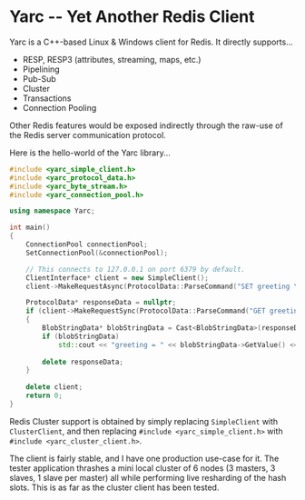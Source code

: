 # Yarc -- Yet Another Redis Client

Yarc is a C++-based Linux & Windows client for Redis.  It directly supports...

 * RESP, RESP3 (attributes, streaming, maps, etc.)
 * Pipelining
 * Pub-Sub
 * Cluster
 * Transactions
 * Connection Pooling
 
Other Redis features would be exposed indirectly through the raw-use of the Redis server communication protocol.

Here is the hello-world of the Yarc library...

```C++
#include <yarc_simple_client.h>
#include <yarc_protocol_data.h>
#include <yarc_byte_stream.h>
#include <yarc_connection_pool.h>

using namespace Yarc;

int main()
{
	ConnectionPool connectionPool;
	SetConnectionPool(&connectionPool);

	// This connects to 127.0.0.1 on port 6379 by default.
	ClientInterface* client = new SimpleClient();
	client->MakeRequestAsync(ProtocolData::ParseCommand("SET greeting \"Hello, world!\""));

	ProtocolData* responseData = nullptr;
	if (client->MakeRequestSync(ProtocolData::ParseCommand("GET greeting"), responeData))
	{
		BlobStringData* blobStringData = Cast<BlobStringData>(responseData);
		if (blobStringData)
			std::cout << "greeting = " << blobStringData->GetValue() << std::endl;
		
		delete responseData;
	}
		
	delete client;
	return 0;
}
```

Redis Cluster support is obtained by simply replacing `SimpleClient` with `ClusterClient`, and then replacing `#include <yarc_simple_client.h>` with `#include <yarc_cluster_client.h>`.

The client is fairly stable, and I have one production use-case for it.  The tester application thrashes a mini local cluster of 6 nodes (3 masters, 3 slaves, 1 slave per master) all while performing live resharding of the hash slots.  This is as far as the cluster client has been tested.
